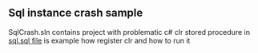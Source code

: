 ## Sql instance crash sample
SqlCrash.sln contains project with problematic c# clr stored procedure
in [sql.sql file](https://github.com/jiberan/sqlcrashSample/blob/master/sql.sql) is example how register clr and how to run it
